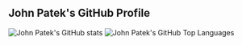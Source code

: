 ## John Patek's GitHub Profile

![John Patek's GitHub stats](https://github-readme-stats.vercel.app/api?username=johnpatek&show_icons=true&theme=dark)
![John Patek's GitHub Top Languages](https://github-readme-stats.vercel.app/api/top-langs/?username=johnpatek&show_icons=true&layout=compact&theme=dark)
